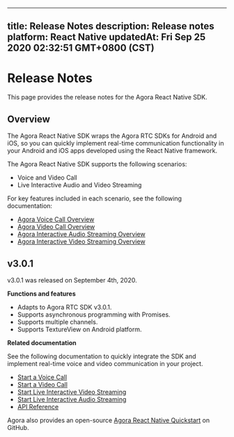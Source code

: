 
---
title: Release Notes
description: Release notes
platform: React Native
updatedAt: Fri Sep 25 2020 02:32:51 GMT+0800 (CST)
---
# Release Notes
This page provides the release notes for the Agora React Native SDK.

## Overview

The Agora React Native SDK wraps the Agora RTC SDKs for Android and iOS, so you can quickly implement real-time communication functionality in your Android and iOS apps developed using the React Native framework.

The Agora React Native SDK supports the following scenarios:

- Voice and Video Call
- Live Interactive Audio and Video Streaming

For key features included in each scenario, see the following documentation:

- [Agora Voice Call Overview](https://docs.agora.io/en/Voice/product_voice?platform=All%20Platforms)
- [Agora Video Call Overview](https://docs.agora.io/en/Video/product_video?platform=All%20Platforms)
- [Agora Interactive Audio Streaming Overview](https://docs.agora.io/en/Audio%20Broadcast/product_live_audio?platform=All_Platforms) 
- [Agora Interactive Video Streaming Overview](https://docs.agora.io/en/Interactive%20Broadcast/product_live?platform=All%20Platforms)

## v3.0.1

v3.0.1 was released on September 4th, 2020.

**Functions and features**

- Adapts to Agora RTC SDK v3.0.1.
- Supports asynchronous programming with Promises.
- Supports multiple channels.
- Supports TextureView on Android platform.

**Related documentation**

See the following documentation to quickly integrate the SDK and implement real-time voice and video communication in your project.

- [Start a Voice Call](../../en/Voice/start_call_audio_react_native.md)
- [Start a Video Call](../../en/Voice/start_call_react_native.md)
- [Start Live Interactive Video Streaming](../../en/Voice/start_live_react_native.md)
- [Start Live Interactive Audio Streaming](../../en/Voice/start_live_audio_react_native.md)
- [API Reference](https://docs.agora.io/en/Voice/API%20Reference/react_native/index.html)

Agora also provides an open-source [Agora React Native Quickstart](https://github.com/AgoraIO-Community/Agora-RN-Quickstart) on GitHub.
